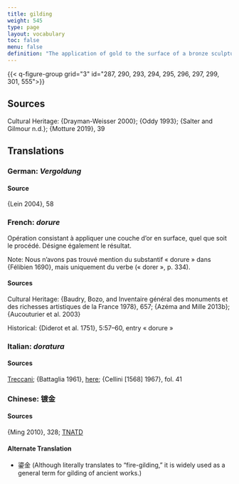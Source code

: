 ```yaml
---
title: gilding
weight: 545
type: page
layout: vocabulary
toc: false
menu: false
definition: "The application of gold to the surface of a bronze sculpture. This can be achieved by a variety of methods. Traditionally gilding was mainly undertaken using leaf gilding or mercury gilding. Starting in the nineteenth century, electrochemical plating or deposition began to be used, as well as gold powder paint or wax. See [I.7](#I.7)."
---
```


{{< q-figure-group grid="3" id="287, 290, 293, 294, 295, 296, 297, 299, 301, 555">}}

## Sources

Cultural Heritage: {Drayman-Weisser 2000}; {Oddy 1993}; {Salter and Gilmour n.d.}; {Motture 2019}, 39

## Translations

<div class="accordion">

### **German**: *Vergoldung*

#### Source

{Lein 2004}, 58

### **French**: *dorure*

Opération consistant à appliquer une couche d’or en surface, quel que soit le procédé. Désigne également le résultat.

<div class="backmatter">
Note: Nous n’avons pas trouvé mention du substantif « dorure » dans {Félibien 1690}, mais uniquement du verbe (« dorer », p. 334).
</div>

#### Sources

Cultural Heritage: {Baudry, Bozo, and Inventaire général des monuments et des richesses artistiques de la France 1978}, 657; {Azéma and Mille 2013b}; {Aucouturier et al. 2003}

Historical: {Diderot et al. 1751}, 5:57–60, entry « dorure »

### **Italian**: *doratura*

#### Sources

[Treccani](http://www.treccani.it/vocabolario/doratura/); {Battaglia 1961}, [here](http://www.gdli.it/pdf_viewer/Scripts/pdf.js/web/viewer.asp?file=/PDF/GDLI04/GDLI_04_ocr_970.pdf&parola=doratura); {Cellini [1568] 1967}, fol. 41

### **Chinese**: 镀金

#### Sources

{Ming 2010}, 328; [TNATD](https://terms.naer.edu.tw/detail/633619/?index=1)

#### Alternate Translation

- 鎏金 (Although literally translates to “fire-gilding,” it is widely used as a general term for gilding of ancient works.)

</div>
